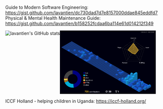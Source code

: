Guide to Modern Software Engineering: <https://gist.github.com/lavantien/dc730dad7d7e8157000ddae845eddfd7>  
Physical & Mental Health Maintenance Guide: <https://gist.github.com/lavantien/b158252fcdaa6ba114e61d014212f349>  

<div style="display: flex;">
  <img src="https://github-readme-stats.vercel.app/api?username=lavantien&show_icons=true&theme=transparent&rank_icon=percentile" alt="lavantien's GitHub stats" title="lavantien's GitHub stats" height="200" style="float: left" />
  <img src="./profile-3d-contrib/profile-night-view.svg" alt="lavantien profile's gitblock" title="lavantien profile's gitblock" height="200" style="float: left" />
</div>

ICCF Holland - helping children in Uganda: <https://iccf-holland.org/>  
